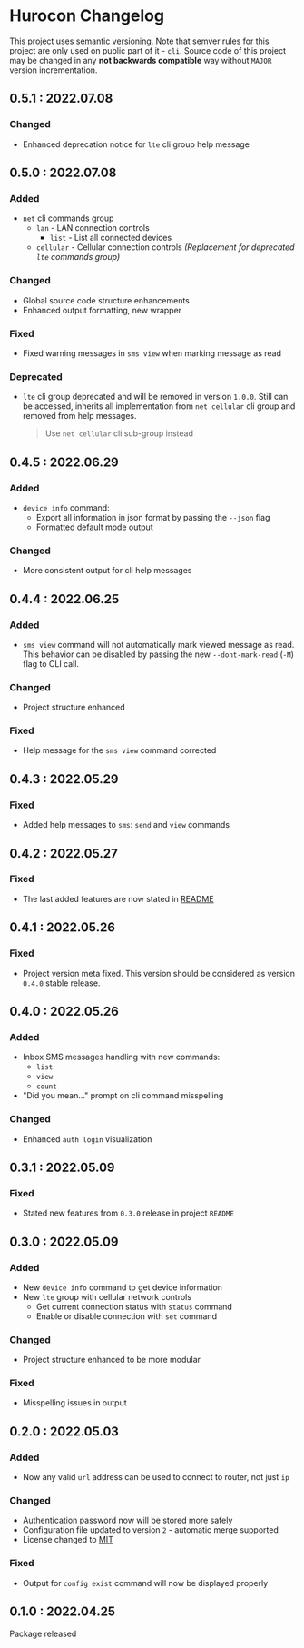 # Hurocon Changelog
This project uses [semantic versioning](https://semver.org/). Note that semver rules for this project are only used on public part of it - `cli`. Source code of this project may be changed in any **not backwards compatible** way without `MAJOR` version incrementation.


## 0.5.1 : 2022.07.08
### Changed
- Enhanced deprecation notice for `lte` cli group help message


## 0.5.0 : 2022.07.08
### Added
- `net` cli commands group
  - `lan` - LAN connection controls
    - `list` - List all connected devices
  - `cellular` - Cellular connection controls *(Replacement for deprecated `lte` commands group)*

### Changed
- Global source code structure enhancements
- Enhanced output formatting, new wrapper

### Fixed
- Fixed warning messages in `sms view` when marking message as read

### Deprecated
- `lte` cli group deprecated and will be removed in version `1.0.0`. Still can be accessed, inherits all implementation from `net cellular` cli group and removed from help messages.
  > Use `net cellular` cli sub-group instead


## 0.4.5 : 2022.06.29
### Added
- `device info` command:
  - Export all information in json format by passing the `--json` flag
  - Formatted default mode output

### Changed
- More consistent output for cli help messages


## 0.4.4 : 2022.06.25
### Added
- `sms view` command will not automatically mark viewed message as read. This behavior can be disabled by passing the new `--dont-mark-read` (`-M`) flag to CLI call.

### Changed
- Project structure enhanced

### Fixed
- Help message for the `sms view` command corrected


## 0.4.3 : 2022.05.29
### Fixed
- Added help messages to `sms`: `send` and `view` commands


## 0.4.2 : 2022.05.27
### Fixed
- The last added features are now stated in [README](./README.md)


## 0.4.1 : 2022.05.26
### Fixed
- Project version meta fixed. This version should be considered as version `0.4.0` stable release.


## 0.4.0 : 2022.05.26
### Added
- Inbox SMS messages handling with new commands:
  - `list`
  - `view`
  - `count`
- "Did you mean..." prompt on cli command misspelling

### Changed
- Enhanced `auth login` visualization


## 0.3.1 : 2022.05.09
### Fixed
- Stated new features from `0.3.0` release in project `README`


## 0.3.0 : 2022.05.09
### Added
- New `device info` command to get device information
- New `lte` group with cellular network controls
  - Get current connection status with `status` command
  - Enable or disable connection with `set` command

### Changed
- Project structure enhanced to be more modular

### Fixed
- Misspelling issues in output


## 0.2.0 : 2022.05.03
### Added
- Now any valid `url` address can be used to connect to router, not just `ip`

### Changed
- Authentication password now will be stored more safely
- Configuration file updated to version `2` - automatic merge supported
- License changed to [MIT](./LICENSE)

### Fixed
- Output for `config exist` command will now be displayed properly


## 0.1.0 : 2022.04.25
Package released
